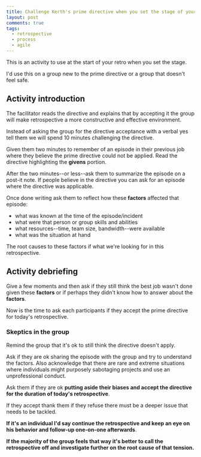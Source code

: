 ```yaml
---
title: Challenge Kerth's prime directive when you set the stage of your retro
layout: post
comments: true
tags:
  - retrospective
  - process
  - agile
---
```


This is an activity to use at the start of your retro when you set the stage.

I'd use this on a group new to the prime directive or a group that doesn't feel safe.

## Activity introduction

The facilitator reads the directive and explains that by accepting it the group will make retrospective a more constructive and effective environment. 

Instead of asking the group for the directive acceptance with a verbal yes tell them we will spend 10 minutes challenging the directive. 

Given them two minutes to remember of an episode in their previous job where they believe the prime directive could not be applied. Read the directive highlighting the **givens** portion.

After the two minutes--or less--ask them to summarize the episode on a post-it note. If people believe in the directive you can ask for an episode where the directive was applicable.

Once done writing ask them to reflect how these **factors** affected that episode:
 
 * what was known at the time of the episode/incident
 * what were that person or group skills and abilities
 * what resources--time, team size, bandwidth--were available
 * what was the situation at hand

The root causes to these factors if what we're looking for in this retrospective.

## Activity debriefing

Give a few moments and then ask if they still think the best job wasn't done given these **factors** or if perhaps they didn't know how to answer about the **factors**.

Now is the time to ask each participants if they accept the prime directive for today's retrospective.

### Skeptics in the group

Remind the group that it's ok to still think the directive doesn't apply.

Ask if they are ok sharing the episode with the group and try to understand the factors. Also acknowledge that there are rare and extreme situations where individuals might purposely sabotaging projects and use an unprofessional conduct.

Ask them if they are ok **putting aside their biases and accept the directive for the duration of today's retrospective**.

If they accept thank them if they refuse there must be a deeper issue that needs to be tackled.

**If it's an individual I'd say continue the retrospective and keep an eye on his behavior and follow-up one-on-one afterwards**.

**If the majority of the group feels that way it's better to call the retrospective off and investigate further on the root cause of that tension.**

